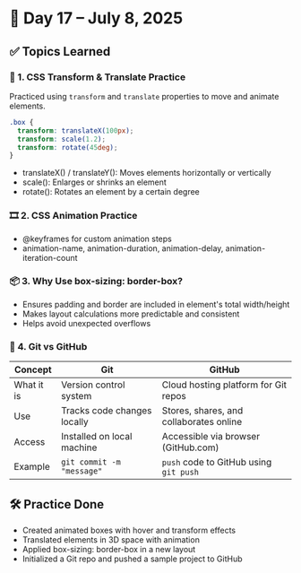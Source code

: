 # 📅 Day 17 – July 8, 2025

## ✅ Topics Learned

### 🔄 1. CSS Transform & Translate Practice

Practiced using `transform` and `translate` properties to move and animate elements.

```css
.box {
  transform: translateX(100px);
  transform: scale(1.2);
  transform: rotate(45deg);
}
```
- translateX() / translateY(): Moves elements horizontally or vertically
- scale(): Enlarges or shrinks an element
- rotate(): Rotates an element by a certain degree
  
 ###  🎞️ 2. CSS Animation Practice
- @keyframes for custom animation steps
- animation-name, animation-duration, animation-delay, animation-iteration-count

 ### 📦 3. Why Use box-sizing: border-box?
 - Ensures padding and border are included in element's total width/height
 - Makes layout calculations more predictable and consistent
 - Helps avoid unexpected overflows

  ### 🔧 4. Git vs GitHub
  
| Concept    | Git                         | GitHub                                  |
| ---------- | --------------------------- | --------------------------------------- |
| What it is | Version control system      | Cloud hosting platform for Git repos    |
| Use        | Tracks code changes locally | Stores, shares, and collaborates online |
| Access     | Installed on local machine  | Accessible via browser (GitHub.com)     |
| Example    | `git commit -m "message"`   | `push` code to GitHub using `git push`  |


## 🛠️ Practice Done
- Created animated boxes with hover and transform effects
- Translated elements in 3D space with animation
- Applied box-sizing: border-box in a new layout
- Initialized a Git repo and pushed a sample project to GitHub



